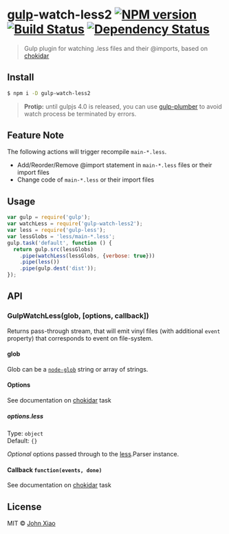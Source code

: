 # [gulp](http://gulpjs.com)-watch-less2 [![NPM version][npm-image]][npm-url] [![Build Status][travis-image]][travis-url] [![Dependency Status][depstat-image]][depstat-url]
> Gulp plugin for watching .less files and their @imports, based on [chokidar][chokidar-url]

## Install

```sh
$ npm i -D gulp-watch-less2
```

> __Protip:__ until gulpjs 4.0 is released, you can use [gulp-plumber](https://github.com/floatdrop/gulp-plumber) to avoid watch process be terminated by errors.

## Feature Note

The following actions will trigger recompile `main-*.less`.

  - Add/Reorder/Remove @import statement in `main-*.less` files or their import files
  - Change code of `main-*.less` or their import files

## Usage

```js
var gulp = require('gulp');
var watchLess = require('gulp-watch-less2');
var less = require('gulp-less');
var lessGlobs = 'less/main-*.less';
gulp.task('default', function () {
  return gulp.src(lessGlobs)
    .pipe(watchLess(lessGlobs, {verbose: true}))
    .pipe(less())
    .pipe(gulp.dest('dist'));
});
```


## API

### GulpWatchLess(glob, [options, callback])

Returns pass-through stream, that will emit vinyl files (with additional `event` property) that corresponds to event on file-system.

#### glob

Glob can be a [`node-glob`][glob-url] string or array of strings.

#### Options

See documentation on [chokidar][chokidar-url] task

##### options.less

Type: `object`  
Default: `{}`

*Optional* options passed through to the [less]().Parser instance.

#### Callback `function(events, done)`

See documentation on [chokidar][chokidar-url] task


## License

MIT &copy; [John Xiao][profile-url]  


[profile-url]: https://github.com/bammoo

[glob-url]: https://github.com/isaacs/node-glob
[less-url]: https://github.com/less/less.js
[watch-url]: https://github.com/floatdrop/gulp-watch
[chokidar-url]: https://github.com/paulmillr/chokidar
[url-watch-less]: https://github.com/Craga89/gulp-watch-less
[plumber-url]: https://github.com/floatdrop/gulp-plumber

[npm-url]: https://npmjs.org/package/gulp-watch-less2
[npm-image]: http://img.shields.io/npm/v/gulp-watch-less2.svg?style=flat

[travis-url]: https://travis-ci.org/bammoo/gulp-watch-less2
[travis-image]: http://img.shields.io/travis/bammoo/gulp-watch-less2.svg?style=flat

[coveralls-url]: https://coveralls.io/r/bammoo/gulp-watch-less2
[coveralls-image]: http://img.shields.io/coveralls/bammoo/gulp-watch-less2.svg?style=flat

[depstat-url]: https://david-dm.org/bammoo/gulp-watch-less2
[depstat-image]: http://img.shields.io/david/bammoo/gulp-watch-less2.svg?style=flat

